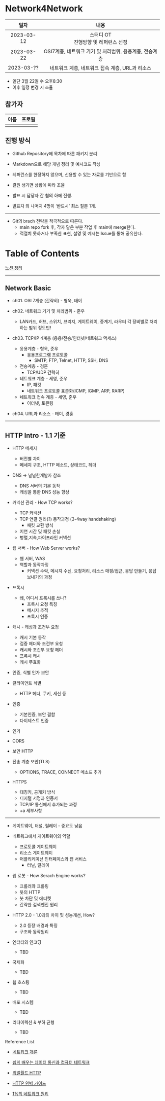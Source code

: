 # Network4Network

| 일자 | 내용 |
|:--:| :--:|
| 2023-03-12 | 스터디 OT<br> 진행방향 및 레퍼런스 선정 |
| 2023-03-22 | OSI7계층, 네트워크 기기 및 처리범위, 응용계층, 전송계층 |
| 2023-03-?? | 네트워크 계층, 네트워크 접속 계층, URL과 리소스 |

- 일단 3월 22일 수 오후8:30
- 이후 일정 변경 시 조율

## 참가자
| 이름 | 프로필 |
| :-: | :-:  |
|     |      |


## 진행 방식
- Github Repository에 목차에 따른 패키지 분리
- Markdown으로 해당 개념 정리 및 예시코드 작성
- 레퍼런스를 한정하지 않으며, 신용할 수 있는 자료를 기반으로 함

- 결원 생기면 상황에 따라 조율
- 발표 시 담당자 간 협의 하에 진행.
- 발표자 외 나머지 4명이 ‘반드시’ 최소 질문 1개.
---
- Git의 brach 전략을 적극적으로 따른다.
    - main repo fork 후, 각자 맡은 부분 작업 후 main에 merge한다.
    - 적절치 못하거나 부족한 표현, 설명 및 예시는 Issue를 통해 공유한다.




# Table of Contents

[노션 정리](https://walnut-pan-628.notion.site/338fa3da4eb44e9e9bf53ba7e53b6cc7)

---

## Network Basic

- ch01. OSI 7계층 (간략히) - 형욱, 태이

- ch02. 네트워크 기기 및 처리범위 - 준우
    - LAN카드, 허브, 스위치, 브리지, 게이트웨이, 중계기, 라우터
    각 장비별로 처리하는 범위 정도만!

- ch03. TCP/IP 4계층 (응용/전송/인터넷/네트워크 액세스)
    - 응용계층 - 형욱, 준우
        - 응용프로그램 프로토콜
            - SMTP, FTP, Telnet, HTTP, SSH, DNS
    - 전송계층 - 경훈
        - TCP/UDP 간략히
    - 네트워크 계층 - 세영, 준우
        - IP, 패킷
        - 네트워크 프로토콜 표준화(ICMP, IGMP, ARP, RARP)
    - 네트워크 접속 계층 - 세영, 준우
        - 이더넷, 토큰링

- ch04. URL과 리소스 - 태이, 경훈

---

## HTTP Intro  - 1.1 기준

- HTTP 메세지
    - 버전별 차이
    - 메세지 구조, HTTP 메소드, 상태코드, 헤더

- DNS → 널널한개발자 참조
    - DNS 서버의 기본 동작
    - 캐싱을 통한 DNS 성능 향상

- 커넥션 관리 - How TCP works?
    - TCP 커넥션
    - TCP 연결 원리(?) 동작과정 (3-4way handshaking)
        - 패킷 교환 방식
    - 지연 시간 및 패킷 손실
    - 병렬,지속,파이프라인 커넥션

- 웹 서버 - How Web Server works?
    - 웹 서버, WAS
    - 역할과 동작과정
        - 커넥션 수락, 메시지 수신, 요청처리, 리소스 매핑/접근, 응답 만들기, 응답 보내기의 과정
- 프록시
    - 왜, 어디서 프록시를 쓰나?
        - 프록시 요청 특징
        - 메시지 추적
        - 프록시 인증

- 캐시 - 캐싱과 조건부 요청
    - 캐시 기본 동작
    - 검증 헤더와 조건부 요청
    - 캐시와 조건부 요청 헤더
    - 프록시 캐시
    - 캐시 무효화

- 인증, 식별 인가 보안
- 클라이언트 식별
    - HTTP 헤더, 쿠키, 세션 등
- 인증
    - 기본인증, 보안 결함
    - 다이제스트 인증
- 인가
- CORS
- 보안 HTTP
- 전송 계층 보안(TLS)
    - OPTIONS, TRACE, CONNECT 메소드 추가
- HTTPS
    - 대칭키, 공개키 방식
    - 디지털 서명과 인증서
    - TCP/IP 통신에서 추가되는 과정
    - +a 세부사항

---

- 게이트웨이, 터널, 릴레이 - 중요도 낮음
- 네트워크에서 게이트웨이의 역할
    - 프로토콜 게이트웨이
    - 리소스 게이트웨이
    - 어플리케이션 인터페이스와 웹 서비스
        - 터널, 릴레이
- 웹 로봇 - How Serach Engine works?
    - 크롤러와 크롤링
    - 봇의 HTTP
    - 봇 차단 및 에티켓
    - 간략한 검색엔진 원리

- HTTP 2.0 - 1.0과의 차이 및 성능개선, How?
    - 2.0 등장 배경과 특징
    - 구조와 동작원리

- 엔터티와 인코딩
    - TBD

- 국제화
    - TBD

- 웹 호스팅
    - TBD

- 배포 시스템
    - TBD

- 리다이렉션 & 부하 균형
    - TBD

Reference List
- [네트워크 개론](https://www.hanbit.co.kr/store/books/look.php?p_code=B7721595096)

- [쉽게 배우는 데이터 통신과 컴퓨터 네트워크](https://www.hanbit.co.kr/store/books/look.php?p_code=B3980824801)

- [리얼월드 HTTP](https://www.hanbit.co.kr/store/books/look.php?p_code=B7009240426)

- [HTTP 완벽 가이드](http://www.yes24.com/Product/Goods/15381085)

- [1%의 네트워크 원리](https://www.aladin.co.kr/shop/wproduct.aspx?ItemId=437756)

